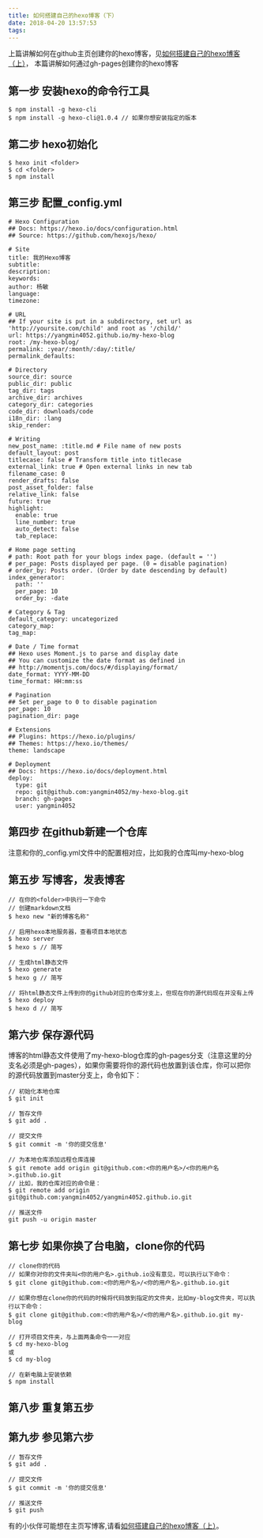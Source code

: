 ```yaml
---
title: 如何搭建自己的hexo博客（下）
date: 2018-04-20 13:57:53
tags:
---
```

上篇讲解如何在github主页创建你的hexo博客，见[如何搭建自己的hexo博客（上）](https://yangmin4052.github.io/my-hexo-blog/2018/04/20/%E5%A6%82%E4%BD%95%E6%90%AD%E5%BB%BA%E8%87%AA%E5%B7%B1%E7%9A%84hexo%E5%8D%9A%E5%AE%A2%EF%BC%88%E4%B8%8A%EF%BC%89/)，
本篇讲解如何通过gh-pages创建你的hexo博客
## 第一步 安装hexo的命令行工具
```
$ npm install -g hexo-cli
$ npm install -g hexo-cli@1.0.4 // 如果你想安装指定的版本

```
## 第二步 hexo初始化

```
$ hexo init <folder>
$ cd <folder>
$ npm install
```
## 第三步 配置_config.yml
```
# Hexo Configuration
## Docs: https://hexo.io/docs/configuration.html
## Source: https://github.com/hexojs/hexo/

# Site
title: 我的Hexo博客
subtitle:
description:
keywords:
author: 杨敏
language:
timezone:

# URL
## If your site is put in a subdirectory, set url as 'http://yoursite.com/child' and root as '/child/'
url: https://yangmin4052.github.io/my-hexo-blog
root: /my-hexo-blog/
permalink: :year/:month/:day/:title/
permalink_defaults:

# Directory
source_dir: source
public_dir: public
tag_dir: tags
archive_dir: archives
category_dir: categories
code_dir: downloads/code
i18n_dir: :lang
skip_render:

# Writing
new_post_name: :title.md # File name of new posts
default_layout: post
titlecase: false # Transform title into titlecase
external_link: true # Open external links in new tab
filename_case: 0
render_drafts: false
post_asset_folder: false
relative_link: false
future: true
highlight:
  enable: true
  line_number: true
  auto_detect: false
  tab_replace:
  
# Home page setting
# path: Root path for your blogs index page. (default = '')
# per_page: Posts displayed per page. (0 = disable pagination)
# order_by: Posts order. (Order by date descending by default)
index_generator:
  path: ''
  per_page: 10
  order_by: -date
  
# Category & Tag
default_category: uncategorized
category_map:
tag_map:

# Date / Time format
## Hexo uses Moment.js to parse and display date
## You can customize the date format as defined in
## http://momentjs.com/docs/#/displaying/format/
date_format: YYYY-MM-DD
time_format: HH:mm:ss

# Pagination
## Set per_page to 0 to disable pagination
per_page: 10
pagination_dir: page

# Extensions
## Plugins: https://hexo.io/plugins/
## Themes: https://hexo.io/themes/
theme: landscape

# Deployment
## Docs: https://hexo.io/docs/deployment.html
deploy:
  type: git
  repo: git@github.com:yangmin4052/my-hexo-blog.git
  branch: gh-pages
  user: yangmin4052
```

## 第四步 在github新建一个仓库
注意和你的_config.yml文件中的配置相对应，比如我的仓库叫my-hexo-blog
## 第五步 写博客，发表博客
```
// 在你的<folder>中执行一下命令
// 创建markdown文档
$ hexo new "新的博客名称"

// 启用hexo本地服务器，查看项目本地状态
$ hexo server
$ hexo s // 简写

// 生成html静态文件
$ hexo generate
$ hexo g // 简写

// 将html静态文件上传到你的github对应的仓库分支上，但现在你的源代码现在并没有上传
$ hexo deploy
$ hexo d // 简写

```
## 第六步 保存源代码
博客的html静态文件使用了my-hexo-blog仓库的gh-pages分支（注意这里的分支名必须是gh-pages），如果你需要将你的源代码也放置到该仓库，你可以把你的源代码放置到master分支上，命令如下：
```
// 初始化本地仓库
$ git init

// 暂存文件
$ git add .

// 提交文件
$ git commit -m '你的提交信息'

// 为本地仓库添加远程仓库连接
$ git remote add origin git@github.com:<你的用户名>/<你的用户名>.github.io.git
// 比如，我的仓库对应的命令是：
$ git remote add origin git@github.com:yangmin4052/yangmin4052.github.io.git

// 推送文件
git push -u origin master

```
## 第七步 如果你换了台电脑，clone你的代码

```
// clone你的代码
// 如果你对你的文件夹叫<你的用户名>.github.io没有意见，可以执行以下命令：
$ git clone git@github.com:<你的用户名>/<你的用户名>.github.io.git

// 如果你想在clone你的代码的时候将代码放到指定的文件夹，比如my-blog文件夹，可以执行以下命令：
$ git clone git@github.com:<你的用户名>/<你的用户名>.github.io.git my-blog

// 打开项目文件夹，与上面两条命令一一对应
$ cd my-hexo-blog
或
$ cd my-blog

// 在新电脑上安装依赖
$ npm install

```
## 第八步 重复第五步
## 第九步 参见第六步
```
// 暂存文件
$ git add .

// 提交文件
$ git commit -m '你的提交信息'

// 推送文件
$ git push
```
有的小伙伴可能想在主页写博客,请看[如何搭建自己的hexo博客（上）](https://yangmin4052.github.io/my-hexo-blog/2018/04/20/%E5%A6%82%E4%BD%95%E6%90%AD%E5%BB%BA%E8%87%AA%E5%B7%B1%E7%9A%84hexo%E5%8D%9A%E5%AE%A2%EF%BC%88%E4%B8%8A%EF%BC%89/)。